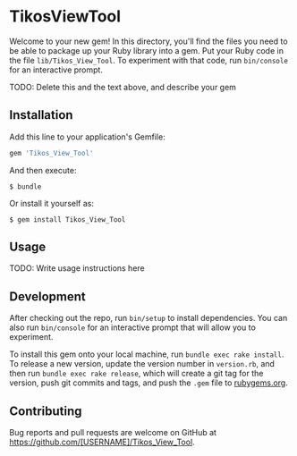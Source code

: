 # TikosViewTool

Welcome to your new gem! In this directory, you'll find the files you need to be able to package up your Ruby library into a gem. Put your Ruby code in the file `lib/Tikos_View_Tool`. To experiment with that code, run `bin/console` for an interactive prompt.

TODO: Delete this and the text above, and describe your gem

## Installation

Add this line to your application's Gemfile:

```ruby
gem 'Tikos_View_Tool'
```

And then execute:

    $ bundle

Or install it yourself as:

    $ gem install Tikos_View_Tool

## Usage

TODO: Write usage instructions here

## Development

After checking out the repo, run `bin/setup` to install dependencies. You can also run `bin/console` for an interactive prompt that will allow you to experiment.

To install this gem onto your local machine, run `bundle exec rake install`. To release a new version, update the version number in `version.rb`, and then run `bundle exec rake release`, which will create a git tag for the version, push git commits and tags, and push the `.gem` file to [rubygems.org](https://rubygems.org).

## Contributing

Bug reports and pull requests are welcome on GitHub at https://github.com/[USERNAME]/Tikos_View_Tool.

